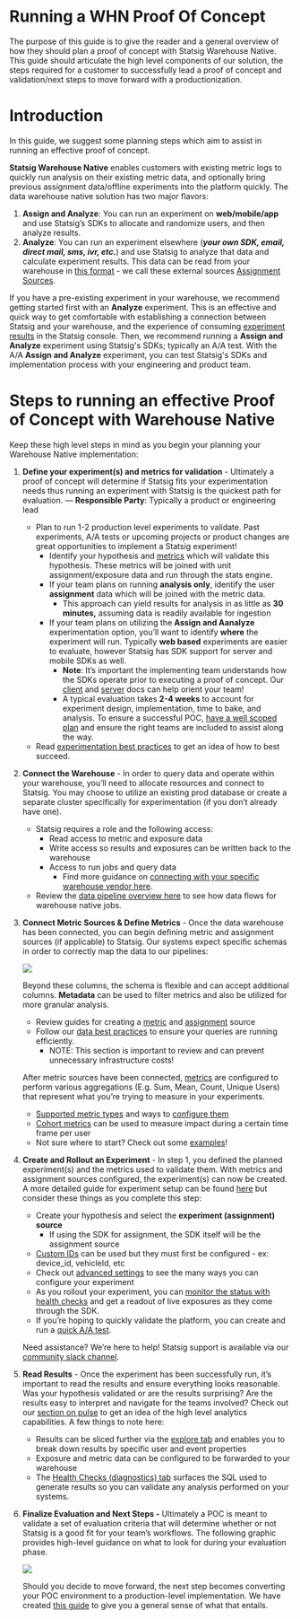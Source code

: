 # Running a WHN Proof Of Concept 

The purpose of this guide is to give the reader and a general overview of how they should plan a proof of concept with Statsig Warehouse Native. This guide should articulate the high level components of our solution, the steps required for a customer to successfully lead a proof of concept and validation/next steps to move forward with a productionization.

# Introduction

In this guide, we suggest some planning steps which aim to assist in running an effective proof of concept.

**Statsig Warehouse Native** enables customers with existing metric logs to quickly run analysis on their existing metric data, and optionally bring previous assignment data/offline experiments into the platform quickly. The data warehouse native solution has two major flavors:

1. **Assign and Analyze**: You can run an experiment on **web/mobile/app** and use Statsig’s SDKs to allocate and randomize users, and then analyze results.
2. **Analyze**: You can run an experiment elsewhere (***your own SDK, email, direct mail, sms, ivr, etc.***) and use Statsig to analyze that data and calculate experiment results. This data can be read from your warehouse in [this format](/statsig-warehouse-native/data-sources#assignment-sources) - we call these external sources [Assignment Sources](/statsig-warehouse-native/guides/assignment-sources).

If you have a pre-existing experiment in your warehouse, we recommend getting started first with an **Analyze** experiment. This is an effective and quick way to get comfortable with establishing a connection between Statsig and your warehouse, and the experience of consuming [experiment results](/statsig-warehouse-native/guides/pulse) in the Statsig console. Then, we recommend running a **Assign and Analyze** experiment using Statsig's SDKs; typically an A/A test. With the A/A **Assign and Analyze** experiment, you can test Statsig's SDKs and implementation process with your engineering and product team.

# Steps to running an effective Proof of Concept with Warehouse Native

Keep these high level steps in mind as you begin your planning your Warehouse Native implementation:

1. **Define your experiment(s) and metrics for validation** - Ultimately a proof of concept will determine if Statsig fits your experimentation needs thus running an experiment with Statsig is the quickest path for evaluation. — **Responsible Party**:  Typically a product or engineering lead
    - Plan to run 1-2 production level experiments to validate. Past experiments, A/A tests or upcoming projects or product changes are great opportunities to implement a Statsig experiment!
        - Identify your hypothesis and [metrics](/statsig-warehouse-native/guides/metrics) which will validate this hypothesis. These metrics will be joined with unit assignment/exposure data and run through the stats engine.
        - If your team plans on running **analysis only**, identify the user **assignment** data which will be joined with the metric data.
            - This approach can yield results for analysis in as little as **30 minutes,** assuming data is readily available for ingestion
        - If your team plans on utilizing the **Assign and Aanalyze** experimentation option, you’ll want to identify **where** the experiment will run. Typically **web based** experiments are easier to evaluate, however Statsig has SDK support for server and mobile SDKs as well.
            - **Note**: It’s important the implementing team understands how the SDKs operate prior to executing a proof of concept. Our [client](/client/introduction) and [server](/server/introduction) docs can help orient your team!
            - A typical evaluation takes **2-4 weeks** to account for experiment design, implementation, time to bake, and analysis. To ensure a successful POC, [have a well scoped plan](/guides/running-a-poc#phase-0-scope--prepare-your-poc) and ensure the right teams are included to assist along the way.
    - Read [experimentation best practices](https://statsig.com/blog/product-experimentation-best-practices) to get an idea of how to best succeed.
    

1. **Connect the Warehouse** - In order to query data and operate within your warehouse, you’ll need to allocate resources and connect to Statsig. You may choose to utilize an existing prod database or create a separate cluster specifically for experimentation (if you don’t already have one). 
    - Statsig requires a role and the following access:
        - Read access to metric and exposure data
        - Write access so results and exposures can be written back to the warehouse
        - Access to run jobs and query data
            - Find more guidance on [connecting with your specific warehouse vendor here](/statsig-warehouse-native/guides/connect).
    - Review the [data pipeline overview here](/statsig-warehouse-native/pipeline-overview) to see how data flows for warehouse native jobs.
        
        
2. **Connect Metric Sources & Define Metrics** - Once the data warehouse has been connected, you can begin defining metric and assignment sources (if applicable) to Statsig. Our systems expect specific schemas in order to correctly map the data to our pipelines:
    
    ![](https://gist.github.com/assets/125311112/4fa8c5e2-c19f-4ef6-be70-f31b61170e7c)
    
    Beyond these columns, the schema is flexible and can accept additional columns. **Metadata** can be used to filter metrics and also be utilized for more granular analysis.
    
    - Review guides for creating a [metric](/statsig-warehouse-native/guides/metric-sources#creating-a-metric-source) and [assignment](/statsig-warehouse-native/guides/assignment-sources#creating-an-assignment-source) source
    - Follow our [data best practices](/statsig-warehouse-native/guides/best-practices) to ensure your queries are running efficiently.
        - NOTE: This section is important to review and can prevent unnecessary infrastructure costs!
    
    After metric sources have been connected, [metrics](/statsig-warehouse-native/guides/metrics#configuring-your-metric) are configured to perform various aggregations (E.g. Sum, Mean, Count, Unique Users) that represent what you’re trying to measure in your experiments.
    
    - [Supported metric types](/statsig-warehouse-native/guides/metrics#supported-metric-types) and ways to [configure them](/statsig-warehouse-native/guides/metrics#configuring-your-metric)
    - [Cohort metrics](/statsig-warehouse-native/features/cohort-metrics) can be used to measure impact during a certain time frame per user
    - Not sure where to start? Check out some [examples](/statsig-warehouse-native/guides/metrics#example-metrics)!
    
3. **Create and Rollout an Experiment** - In step 1, you defined the planned experiment(s) and the metrics used to validate them. With metrics and assignment sources configured, the experiment(s) can now be created. A more detailed guide for experiment setup can be found [here](/statsig-warehouse-native/guides/experiments) but consider these things as you complete this step:
    - Create your hypothesis and select the **experiment (assignment) source**
        - If using the SDK for assignment, the SDK itself will be the assignment source
    - [Custom IDs](/guides/experiment-on-custom-id-types) can be used but they must first be configured - ex: device_id, vehicleId, etc
    - Check out [advanced settings](/statsig-warehouse-native/guides/experiments#advanced-settings) to see the many ways you can configure your experiment
    - As you rollout your experiment, you can [monitor the status with health checks](/statsig-warehouse-native/features/monitor-an-experiment) and get a readout of live exposures as they come through the SDK.
    - If you’re hoping to quickly validate the platform, you can create and run a [quick A/A test](/statsig-warehouse-native/guides/AATest).
    
    Need assistance? We’re here to help! Statsig support is available via our [community slack channel](https://statsig.com/slack).
    

4. **Read Results** - Once the experiment has been successfully run, it’s important to read the results and ensure everything looks reasonable. Was your hypothesis validated or are the results surprising? Are the results easy to interpret and navigate for the teams involved? Check out our [section on pulse](/statsig-warehouse-native/guides/pulse) to get an idea of the high level analytics capabilities. A few things to note here:
    - Results can be sliced further via the [explore tab](/statsig-warehouse-native/guides/pulse#explore) and enables you to break down results by specific user and event properties
    - Exposure and metric data can be configured to be forwarded to your warehouse
    - The [Health Checks (diagnostics) tab](/statsig-warehouse-native/guides/pulse#health-checks) surfaces the SQL used to generate results so you can validate any analysis performed on your systems.
    
5. **Finalize Evaluation and Next Steps -** Ultimately a POC is meant to validate a set of evaluation criteria that will determine whether or not Statsig is a good fit for your team’s workflows. The following graphic provides high-level guidance on what to look for during your evaluation phase.
    
    ![](https://gist.github.com/assets/125311112/c5f86db5-6bf9-4a5e-9709-ede36384b3ca)
    
    Should you decide to move forward, the next step becomes converting your POC environment to a production-level implementation. We have created [this guide](/guides/production) to give you a general sense of what that entails.
